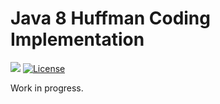 # Java 8 Huffman Coding Implementation

![](https://reposs.herokuapp.com/?path=angusmacdonald/huffman)
[![License](http://img.shields.io/:license-mit-blue.svg)](http://gus.mit-license.org/)

Work in progress.